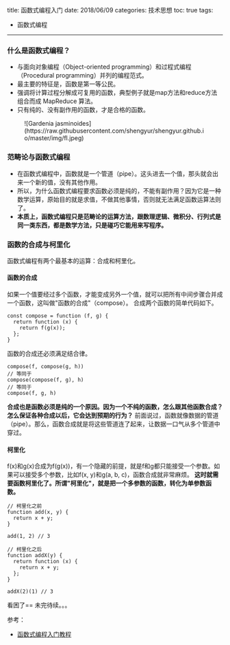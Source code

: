 title: 函数式编程入门
date: 2018/06/09
categories: 技术思想
toc: true
tags:
  - 函数式编程
---

### 什么是函数式编程？
- 与面向对象编程（Object-oriented programming）和过程式编程（Procedural programming）并列的编程范式。
- 最主要的特征是，函数是第一等公民。
- 强调将计算过程分解成可复用的函数，典型例子就是map方法和reduce方法组合而成 MapReduce 算法。
- 只有纯的、没有副作用的函数，才是合格的函数。
<figure>
![Gardenia jasminoides](https://raw.githubusercontent.com/shengyur/shengyur.github.io/master/img/fl.jpeg)
</figure>
<!--more-->

### 范畴论与函数式编程
- 在函数式编程中，函数就是一个管道（pipe）。这头进去一个值，那头就会出来一个新的值，没有其他作用。
- 所以，为什么函数式编程要求函数必须是纯的，不能有副作用？因为它是一种数学运算，原始目的就是求值，不做其他事情，否则就无法满足函数运算法则了。
- **本质上，函数式编程只是范畴论的运算方法，跟数理逻辑、微积分、行列式是同一类东西，都是数学方法，只是碰巧它能用来写程序。**

### 函数的合成与柯里化
函数式编程有两个最基本的运算：合成和柯里化。
#### 函数的合成
如果一个值要经过多个函数，才能变成另外一个值，就可以把所有中间步骤合并成一个函数，这叫做"函数的合成"（compose）。
合成两个函数的简单代码如下。
```
const compose = function (f, g) {
  return function (x) {
    return f(g(x));
  };
}
```
函数的合成还必须满足结合律。
```
compose(f, compose(g, h))
// 等同于
compose(compose(f, g), h)
// 等同于
compose(f, g, h)
```
**合成也是函数必须是纯的一个原因。因为一个不纯的函数，怎么跟其他函数合成？怎么保证各种合成以后，它会达到预期的行为？**
前面说过，函数就像数据的管道（pipe）。那么，函数合成就是将这些管道连了起来，让数据一口气从多个管道中穿过。

#### 柯里化
f(x)和g(x)合成为f(g(x))，有一个隐藏的前提，就是f和g都只能接受一个参数。如果可以接受多个参数，比如f(x, y)和g(a, b, c)，函数合成就非常麻烦。
**这时就需要函数柯里化了。所谓"柯里化"，就是把一个多参数的函数，转化为单参数函数。**
```
// 柯里化之前
function add(x, y) {
  return x + y;
}

add(1, 2) // 3

// 柯里化之后
function addX(y) {
  return function (x) {
    return x + y;
  };
}

addX(2)(1) // 3
```

看困了== 未完待续。。。



参考：
- [函数式编程入门教程](http://www.ruanyifeng.com/blog/2017/02/fp-tutorial.html)
